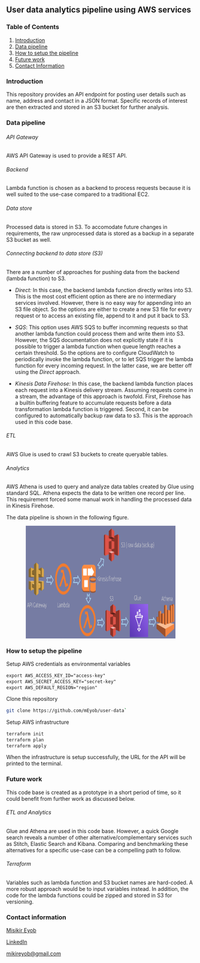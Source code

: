 ## User data analytics pipeline using AWS services

### Table of Contents
1. [Introduction](README.md#introduction)
1. [Data pipeline](README.md#data-pipeline)
1. [How to setup the pipeline](README.md#how-to-setup-the-pipeline)
1. [Future work](README.md#future-work)
1. [Contact Information](README.md#contact-information)


### Introduction
This repository provides an API endpoint for posting user details such as name, address and contact in a JSON format. Specific records of interest are then extracted and stored in an S3 bucket for further analysis.

### Data pipeline 

###### API Gateway
AWS API Gateway is used to provide a REST API.

###### Backend
Lambda function is chosen as a backend to process requests because it is well suited to the use-case compared to a traditional EC2. 

###### Data store
Processed data is stored in S3. To accomodate future changes in requirements, the raw unprocessed data is stored as a backup in a separate S3 bucket as well.
###### Connecting backend to data store (S3)
There are a number of approaches for pushing data from the backend (lambda function) to S3.

- *Direct:* In this case, the backend lambda function directly writes into S3. This is the most cost efficient option as there are no intermediary services involved. However, there is no easy way for appending into an S3 file object. So the options are either to create a new S3 file for every request or to access an existing file, append to it and put it back to S3.

- *SQS*: This option uses AWS SQS to buffer incomming requests so that another lambda function could process them and write them into S3. However, the SQS documentation does not explicitly state if it is possible to trigger a lambda function when queue length reaches a certain threshold. So the options are to configure CloudWatch to periodically invoke the lambda function, or to let SQS trigger the lambda function for every incoming request. In the latter case, we are better off using the *Direct* approach.

- *Kinesis Data Firehose:* In this case, the backend lambda function places each request into a Kinesis delivery stream. Assuming requests come in a stream, the advantage of this approach is twofold. First, Firehose has a builtin buffering feature to accumulate requests before a data transformation lambda function is triggered. Second, it can be configured to automatically backup raw data to s3. This is the approach used in this code base.

###### ETL

AWS Glue is used to crawl S3 buckets to create queryable tables. 

###### Analytics 

AWS Athena is used to query and analyze data tables created by Glue using standard SQL. Athena expects the data to be written one record per line. This requirement forced some manual work in handling the processed data in Kinesis Firehose.

The data pipeline is shown in the following figure.

<center><img src="img/pipeline.png" align="middle" style="width: 400px; height: 300px" /></center>

### How to setup the pipeline
Setup AWS credentials as environmental variables
```
export AWS_ACCESS_KEY_ID="access-key"
export AWS_SECRET_ACCESS_KEY="secret-key"
export AWS_DEFAULT_REGION="region"
```
Clone this repository

```bash
git clone https://github.com/mEyob/user-data`
```

Setup AWS infrastructure

```
terraform init
terraform plan
terraform apply
```

When the infrastructure is setup successfully, the URL for the API will be printed to the terminal.

### Future work

This code base is created as a prototype in a short period of time, so it could benefit from further work as discussed below.

###### ETL and Analytics

Glue and Athena are used in this code base. However, a quick Google search reveals a number of other alternative/complementary services such as Stitch, Elastic Search and Kibana. Comparing and benchmarking these alternatives for a specific use-case can be a compelling path to follow.

###### Terraform 
Variables such as lambda function and S3 bucket names are hard-coded. A more robust approach would be to input variables instead. In addition, the code for the lambda functions could be zipped and stored in S3 for versioning.

### Contact information
[Misikir Eyob](https://meyob.github.io)

[LinkedIn](https://www.linkedin.com/in/misikir-eyob/)

mikireyob@gmail.com
